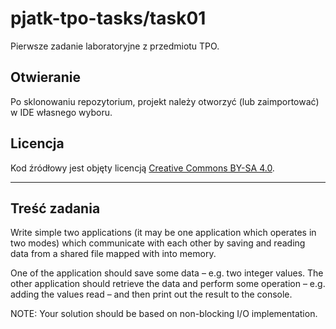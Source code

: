 # pjatk-tpo-tasks/task01

Pierwsze zadanie laboratoryjne z przedmiotu TPO.

## Otwieranie

Po sklonowaniu repozytorium, projekt należy otworzyć (lub zaimportować) w IDE własnego wyboru.

## Licencja

Kod źródłowy jest objęty licencją [Creative Commons BY-SA 4.0](../LICENSE.txt).

---

## Treść zadania

Write simple two applications (it may be one application which operates in two modes) which communicate with each other by saving and reading data from a shared file mapped with into memory.

One of the application should save some data – e.g. two integer values. The other application should retrieve the data and perform some operation – e.g. adding the values read – and then print out the result to the console.

NOTE: Your solution should be based on non-blocking I/O implementation.

